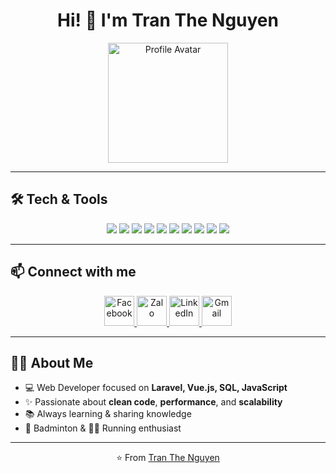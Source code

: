 <!-- Profile README for Tran The Nguyen -->

<h1 align="center">Hi! 👋 I'm Tran The Nguyen</h1>

<p align="center">
  <img width="192" height="192" alt="Profile Avatar" src="https://github.com/user-attachments/assets/5e736d5d-2959-421f-b249-09aae93fdf51" />
</p>

---

## 🛠️ Tech & Tools

<p align="center">
  <img src="https://img.shields.io/badge/JavaScript-F7DF1E?style=for-the-badge&logo=javascript&logoColor=000"/>
  <img src="https://img.shields.io/badge/Vue.js-35495E?style=for-the-badge&logo=vuedotjs&logoColor=4FC08D"/>
  <img src="https://img.shields.io/badge/PHP-777BB4?style=for-the-badge&logo=php&logoColor=fff"/>
  <img src="https://img.shields.io/badge/Laravel-FF2D20?style=for-the-badge&logo=laravel&logoColor=fff"/>
  <img src="https://img.shields.io/badge/HTML5-E34F26?style=for-the-badge&logo=html5&logoColor=fff"/>
  <img src="https://img.shields.io/badge/CSS3-1572B6?style=for-the-badge&logo=css3&logoColor=fff"/>
  <img src="https://img.shields.io/badge/Sass-CC6699?style=for-the-badge&logo=sass&logoColor=fff"/>
  <img src="https://img.shields.io/badge/Bootstrap-7952B3?style=for-the-badge&logo=bootstrap&logoColor=fff"/>
  <img src="https://img.shields.io/badge/Git-F05032?style=for-the-badge&logo=git&logoColor=fff"/>
  <img src="https://img.shields.io/badge/VS%20Code-007ACC?style=for-the-badge&logo=visualstudiocode&logoColor=fff"/>
</p>

---

## 📫 Connect with me  

<p align="center">
  <a href="https://www.facebook.com/thenguyennn">
    <img alt="Facebook" width="48px" src="https://cdn-icons-png.flaticon.com/512/733/733547.png"/>
  </a>

  <a href="https://zalo.me/">
    <img alt="Zalo" width="48px" src="https://upload.wikimedia.org/wikipedia/commons/9/91/Icon_of_Zalo.svg"/>
  </a>

  <a href="https://www.linkedin.com/in/thenguyennn/">
    <img alt="LinkedIn" width="48px" src="https://cdn-icons-png.flaticon.com/512/174/174857.png"/>
  </a>

  <a href="mailto:t.thenguyen27@gmail.com">
    <img alt="Gmail" width="48px" src="https://cdn-icons-png.flaticon.com/512/732/732200.png"/>
  </a>
</p>



---

## 👨‍💻 About Me

- 💻 Web Developer focused on **Laravel, Vue.js, SQL, JavaScript**  
- ✨ Passionate about **clean code**, **performance**, and **scalability**  
- 📚 Always learning & sharing knowledge  
- 🏸 Badminton & 🏃‍♂️ Running enthusiast  

---

<p align="center">⭐️ From <a href="https://github.com/thenguyen27">Tran The Nguyen</a></p>
